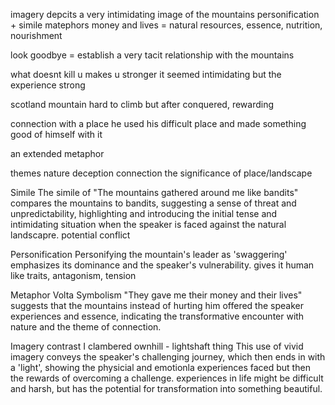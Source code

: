 imagery depcits a very intimidating image of the mountains
personification + simile
matephors 
money and lives = natural resources, essence, nutrition, nourishment

look goodbye = establish a very tacit relationship with the mountains

what doesnt kill u makes u stronger
it seemed intimidating but the experience strong

scotland mountain hard to climb
but after conquered, rewarding

connection with a place
he used his difficult place and made something good of himself with it


an extended metaphor

themes
nature
deception
connection
the significance of place/landscape



Simile
The simile of "The mountains gathered around me like bandits" compares the mountains to bandits, suggesting a sense of threat and unpredictability, highlighting and introducing the initial tense and intimidating situation when the speaker is faced against the natural landscapre.
potential conflict

Personification
Personifying the mountain's leader as 'swaggering' emphasizes its dominance and the speaker's vulnerability.
gives it human like traits, antagonism, tension

Metaphor Volta Symbolism
"They gave me their money and their lives"
suggests that the mountains instead of hurting him offered the speaker experiences and essence, indicating the transformative encounter with nature and the theme of connection.

Imagery contrast
I clambered ownhill - lightshaft thing
This use of vivid imagery conveys the speaker's challenging journey, which then ends in with a 'light', showing the physicial and emotionla experiences faced but then the rewards of overcoming a challenge.
experiences in life might be difficult and harsh, but has the potential for transformation into something beautiful.